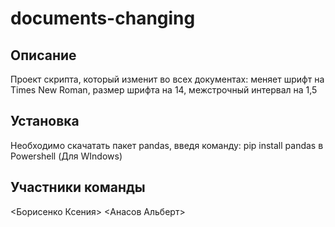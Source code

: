 # documents-changing

## Описание 
Проект скрипта, который изменит во всех документах: меняет шрифт на Times New Roman, размер шрифта на 14, межстрочный интервал на 1,5

## Установка
Необходимо скачатать пакет pandas, введя команду: pip install pandas в Powershell (Для WIndows)

## Участники команды

<Борисенко Ксения>
<Анасов Альберт>
